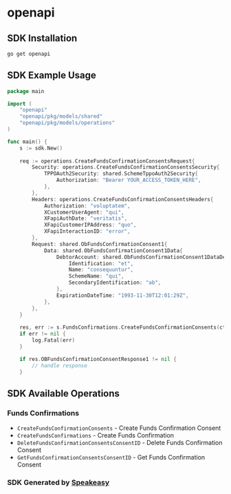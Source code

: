 # openapi

<!-- Start SDK Installation -->
## SDK Installation

```bash
go get openapi
```
<!-- End SDK Installation -->

## SDK Example Usage
<!-- Start SDK Example Usage -->
```go
package main

import (
    "openapi"
    "openapi/pkg/models/shared"
    "openapi/pkg/models/operations"
)

func main() {
    s := sdk.New()
    
    req := operations.CreateFundsConfirmationConsentsRequest{
        Security: operations.CreateFundsConfirmationConsentsSecurity{
            TPPOAuth2Security: shared.SchemeTppoAuth2Security{
                Authorization: "Bearer YOUR_ACCESS_TOKEN_HERE",
            },
        },
        Headers: operations.CreateFundsConfirmationConsentsHeaders{
            Authorization: "voluptatem",
            XCustomerUserAgent: "qui",
            XFapiAuthDate: "veritatis",
            XFapiCustomerIPAddress: "quo",
            XFapiInteractionID: "error",
        },
        Request: shared.ObFundsConfirmationConsent1{
            Data: shared.ObFundsConfirmationConsent1Data{
                DebtorAccount: shared.ObFundsConfirmationConsent1DataDebtorAccount{
                    Identification: "et",
                    Name: "consequuntur",
                    SchemeName: "qui",
                    SecondaryIdentification: "ab",
                },
                ExpirationDateTime: "1993-11-30T12:01:29Z",
            },
        },
    }
    
    res, err := s.FundsConfirmations.CreateFundsConfirmationConsents(ctx, req)
    if err != nil {
        log.Fatal(err)
    }

    if res.OBFundsConfirmationConsentResponse1 != nil {
        // handle response
    }
```
<!-- End SDK Example Usage -->

<!-- Start SDK Available Operations -->
## SDK Available Operations

### Funds Confirmations

* `CreateFundsConfirmationConsents` - Create Funds Confirmation Consent
* `CreateFundsConfirmations` - Create Funds Confirmation
* `DeleteFundsConfirmationConsentsConsentID` - Delete Funds Confirmation Consent
* `GetFundsConfirmationConsentsConsentID` - Get Funds Confirmation Consent

<!-- End SDK Available Operations -->

### SDK Generated by [Speakeasy](https://docs.speakeasyapi.dev/docs/using-speakeasy/client-sdks)
